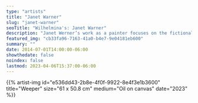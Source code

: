 ```yaml
---
type: "artists"
title: "Janet Warner"
slug: "janet-warner"
seoTitle: "Wilhelmina's: Janet Warner"
description: "Janet Werner’s work as a painter focuses on the fictional portrait as a vehicle to explore notions of subjectivity and desire. Her paintings operate within and against the genre of conventional portraiture, taking found images of anonymous figures in popular culture and imbuing them with fictional personalities. The process of painting is a way of investigating the iconic power of the image, invoking imagination, memory, and projection to invest the nameless figure with human subjectivity and emotion. The final paintings are composite portraits that retain aspects of the original while also embodying notions of transformation, innocence, and loss. In her recent work, the artist incorporates collage as a springboard for the paintings, juxtaposing disparate images of the figure to emphasize ideas of displacement, rupture, and competing narratives within each individual work. Janet Werner (b. 1959, Winnipeg, Manitoba) lives and works in Montreal, Canada, and holds an MFA from Yale University (New Haven). Werner’s work has been exhibited extensively across Canada, in the US and Europe. Notable exhibitions include the Musée d’art contemporain de Montreal, Bradley Ertaskiran (Montreal), Almine Rech (Brussels), Kasmin Gallery (New York), Arsenal Contemporary Art (New York), Anat Ebgi (Los Angeles), the Art Gallery of Guelph (Guelph), and Whatiftheworld Gallery (Cape Town). A survey exhibition entitled Another Perfect Day, organized by the Kenderdine Art Gallery, was presented in five locations across Canada, including the Esker Foundation (Calgary). Werner’s work is held in public collections that include the Musée national des beaux-arts du Québec, Musée d’art contemporain de Montréal, the Art Gallery of Ontario (Toronto), the Montreal Museum of Fine Arts, the Canadian Embassy in Berlin, University of Lethbridge (Alberta), the Winnipeg Art Gallery and the Remai Modern (Saskatoon)."
featured_img: "cb33fa96-7163-41a0-b4e7-9e04181eb600"
summary: ""
date: 2014-07-01T14:00:00-06:00
showthedate: false
noindex: false
lastmod: 2023-04-06T15:37:00-06:00
---
```


{{% artist-img id="e536dd43-2b8e-4f0f-9922-8e4f3e1b3600" title="Weeper" size="61 x 50.8 cm" medium="Oil on canvas" date="2023" %}}
